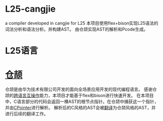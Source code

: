 # L25-cangjie
a compiler developed in cangjie for L25
本项目使用flex+bison实现L25语法的词法分析和语法分析。并构建AST。
由仓颉实现AST的解析和Pcode生成。

# L25语言

# [仓颉](https://cangjie-lang.cn/)
仓颉是由华为技术有限公司开发的面向全场景应用开发的现代编程语言。
感谢仓颉的[跨语言互操作](https://cangjie-lang.cn/docs?url=%2F0.53.18%2Fuser_manual%2Fsource_zh_cn%2FFFI%2Fcangjie-c.html)能力，本项目才能基于flex和bison进行快速开发。
在本项目中，C语言部分的代码会返回一棵AST的根节点指针。在仓颉中捕获这一个指针，并由[CPointer<T>](https://docs.cangjie-lang.cn/docs/0.53.18/libs/std/core/core_package_api/core_package_intrinsics.html#cpointert)进行解析。
解析后的C风格的AST会被[翻译](src/translate.cj)为仓颉风格的AST，并进行后续的翻译工作。
